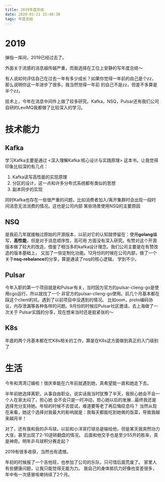 ```yaml
---
title: 2019年度总结
date: 2020-01-21 15:48:30
tags: 年度总结
---
```


# 2019

弹指一挥间，2019已经过去了。

外面关于流感的消息越传越严重，而我选择在工位上安静的写年度总结～

有人说如何评估自己在过去一年有多少成长？如果你觉得一年前的自己是个zz，那么说明你这一年进步了很多。我当然觉得一年前
的自己不是zz，但差不多算是半个zz。

技术上，今年在消息中间件上做了较多研究。Kafka，NSQ，Pulsar还有我们公司自研的LeviMQ我都做了比较深入的学习。

# 技术能力

## Kafka
学习Kafka主要是通过 <深入理解Kafka:核心设计与实践原理> 这本书。让我觉得印象比较深的有几点：
1. Kafka读写高性能的实现原理
2. 分区的设计，这一点和许多分布式系统都有类似的思想
3. 副本同步的实现

同时Kafka也存在一些很严重的问题，比如消费者加入/离开集群时会出现一段时间消息无法消费的情况。这也是公司内部
某些场景使用NSQ的主要原因

## NSQ
是我前几年就接触过原始的开源版本，以前对它的认知就停留在：使用**golang**编写，**高性能**，但是对于消息顺序性，高可用
方面没有深入研究。有赞对这个开源版本做了较大的改造，借鉴了相当多的kafka设计理念。我们公司主要是在有赞改造的版本基础上，
又加了一些定制化功能。12月份的时候在公司内部，做了一个关于**nsq-rebalance**的分享，算是通读了nsq的核心逻辑，
学到不少。

## Pulsar
今年入职的第一个项目就是和Pulsar有关，当时因为官方的pulsar-clieng-go是使用cgo运行，所以就找了一个
非官方的pulsar-clieng-go使用。前几个月基本都在踩这个client的坑，遇到了以前项目中没遇到的情况。
比如oom，proto编码协议，内存泄漏等各种各样的问题。9月份的时候应Pulsar社区邀请，去上海做了一次关于
Pulsar实践的分享，现在想来当时还是挺紧张的～

## K8s
年底的两个月基本都在忙K8s相关的工作，算是在K8s这方面做到真正的入门级别了

# 生活

今年和湾湾订婚啦！很庆幸能在六年前就遇到她，真希望能一直和她走下去。

半年前她选择离职，从事自由职业。说实话我当时犹豫了半天，我担心她会不会一个人在家太闷了，担心她
会不会只是一时冲动，担心她以后的发展...最终我还是选择充分支持她。年轻的时候不去尝试，难道要等老了再后悔叹息吗？
当然从现在来看，她这个选择对我最大的影响就是：我每天都能吃到她做的饭菜，导致我越来越月半！

对了，还有我和我的乒乓球。以前和小洋哥打球总是输给他，但是某天我突然功力大涨，甚至出现了2-10逆转翻盘的情况。
后面和他交手也是至少55开的胜率，真是神奇。明年乒乓球积分赛走起？

2019有很多收获，当然也有遗憾。

年初的时候报了一个吉他班，也参加了公司的乐队，只可惜后面荒废了。
家里人有些健康问题，让我只能觉得无能为力。
我自己的身体抵抗力好像也变差很多，年中有一次感冒咳嗽持续了2个月。
